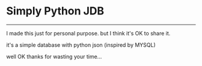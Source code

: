 # Simply Python JDB
---
I made this just for personal purpose. but I think it's OK to share it.

it's a simple database with python json (inspired by MYSQL)

well OK thanks for wasting your time...
